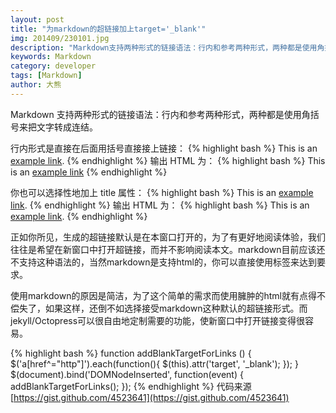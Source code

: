 ```yaml
---
layout: post
title: "为markdown的超链接加上target='_blank'"
img: 201409/230101.jpg
description: "Markdown支持两种形式的链接语法：行内和参考两种形式，两种都是使用角括号来把文字转成连结。而不管是使用哪种形式，生成的超链接默认是在本窗口打开的。Markdown语法目前还不支持生成“_blank”属性。是不是就没有办法了呢？"
keywords: Markdown
category: developer
tags: [Markdown]
author: 大熊
---
```


Markdown 支持两种形式的链接语法：行内和参考两种形式，两种都是使用角括号来把文字转成连结。

行内形式是直接在后面用括号直接接上链接：
{% highlight bash %}
This is an [example link](http://example.com/).
{% endhighlight %}
输出 HTML 为：
{% highlight bash %}
This is an <a href="http://example.com/">example link</a>
{% endhighlight %}

你也可以选择性地加上 title 属性：
{% highlight bash %}
This is an [example link](http://example.com/ "With a Title").
{% endhighlight %}
输出 HTML 为：
{% highlight bash %}
This is an <a href="http://example.com/" title="With a Title">example link</a>.
{% endhighlight %}

正如你所见，生成的超链接默认是在本窗口打开的，为了有更好地阅读体验，我们往往是希望在新窗口中打开超链接，而并不影响阅读本文。markdown目前应该还不支持这种语法的，当然markdown是支持html的，你可以直接使用<code><a></a></code>标签来达到要求。

使用markdown的原因是简洁，为了这个简单的需求而使用臃肿的html就有点得不偿失了，如果这样，还倒不如选择接受markdown这种默认的超链接形式。而jekyll/Octopress可以很自由地定制需要的功能，使新窗口中打开链接变得很容易。

{% highlight bash %}
function addBlankTargetForLinks () {
  $('a[href^="http"]').each(function(){
      $(this).attr('target', '_blank');
  });
}
$(document).bind('DOMNodeInserted', function(event) {
  addBlankTargetForLinks();
});
{% endhighlight %}
代码来源 [https://gist.github.com/4523641](https://gist.github.com/4523641)
